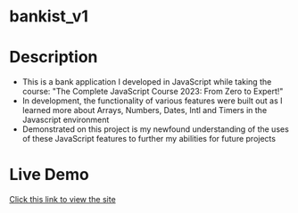 # bankist_v1
# Description
- This is a bank application I developed in JavaScript while taking the course: "The Complete JavaScript Course 2023: From Zero to Expert!"
- In development, the functionality of various features were built out as I learned more about Arrays, Numbers, Dates, Intl and Timers in the Javascript environment
- Demonstrated on this project is my newfound understanding of the uses of these JavaScript features to further my abilities for future projects

# Live Demo
[Click this link to view the site](https://jacobpinchook.github.io/etch-a-sketch/)
